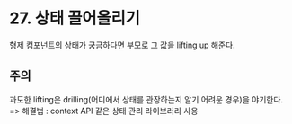 # 27. 상태 끌어올리기

형제 컴포넌트의 상태가 궁금하다면 부모로 그 값을 lifting up 해준다.

## 주의

과도한 lifting은 drilling(어디에서 상태를 관장하는지 알기 어려운 경우)을 야기한다.
=> 해결법 : context API 같은 상태 관리 라이브러리 사용
